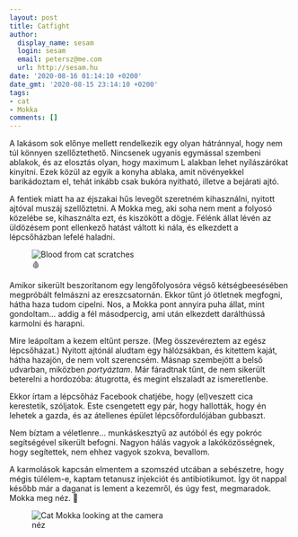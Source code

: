 ```yaml
---
layout: post
title: Catfight
author:
  display_name: sesam
  login: sesam
  email: petersz@me.com
  url: http://sesam.hu
date: '2020-08-16 01:14:10 +0200'
date_gmt: '2020-08-15 23:14:10 +0200'
tags:
- cat
- Mokka
comments: []
---
```


A lakásom sok előnye mellett rendelkezik egy olyan hátránnyal, hogy nem túl könnyen szellőztethető. Nincsenek ugyanis egymással szembeni ablakok, és az elosztás olyan, hogy maximum L alakban lehet nyílászárókat kinyitni. Ezek közül az egyik a konyha ablaka, amit növényekkel barikádoztam el, tehát inkább csak bukóra nyitható, illetve a bejárati ajtó.

A fentiek miatt ha az éjszakai hűs levegőt szeretném kihasználni, nyitott ajtóval muszáj szellőztetni. A Mokka meg, aki soha nem ment a folyosó közelébe se, kihasználta ezt, és kiszökött a dögje. Félénk állat lévén az üldözésem pont ellenkező hatást váltott ki nála, és elkezdett a lépcsőházban lefelé haladni.

<figure>
  <img src="https://sesam.hu/wp-content/uploads/2020/08/IMG_3028-1-576x1024.png" alt="Blood from cat scratches">
  <figcaption>🩸</figcaption>
</figure>

Amikor sikerült beszorítanom egy lengőfolyosóra végső kétségbeesésében megpróbált felmászni az ereszcsatornán. Ekkor tűnt jó ötletnek megfogni, hátha haza tudom cipelni. Nos, a Mokka pont annyira puha állat, mint gondoltam… addig a fél másodpercig, ami után elkezdett darálthússá karmolni és harapni.

Mire leápoltam a kezem eltűnt persze. (Meg összevéreztem az egész lépcsőházat.) Nyitott ajtónál aludtam egy hálózsákban, és kitettem kaját, hátha hazajön, de nem volt szerencsém. Másnap szembejött a belső udvarban, miközben _portyáztam_. Már fáradtnak tűnt, de nem sikerült beterelni a hordozóba: átugrotta, és megint elszaladt az ismeretlenbe.

Ekkor írtam a lépcsőház Facebook chatjébe, hogy (el)veszett cica kerestetik, szóljatok. Este csengetett egy pár, hogy hallották, hogy én lehetek a gazda, és az átellenes épület lépcsőfordulójában gubbaszt.

Nem bíztam a véletlenre… munkáskesztyű az autóból és egy pokróc segítségével sikerült befogni. Nagyon hálás vagyok a lakóközösségnek, hogy segítettek, nem ehhez vagyok szokva, bevallom.

A karmolások kapcsán elmentem a szomszéd utcában a sebészetre, hogy mégis túlélem-e, kaptam tetanusz injekciót és antibiotikumot. Így öt nappal később már a daganat is lement a kezemről, és úgy fest, megmaradok. Mokka meg néz. 👀

<figure>
  <img src="https://sesam.hu/wp-content/uploads/2020/08/IMG_3064-768x1024.jpeg" alt="Cat Mokka looking at the camera">
  <figcaption>néz</figcaption>
</figure>
